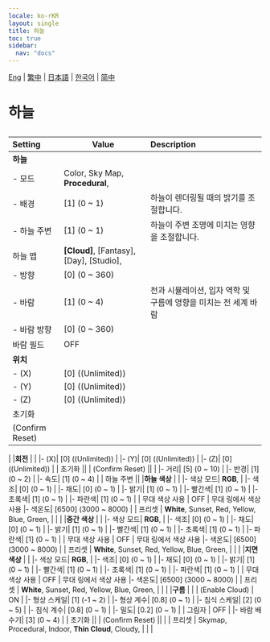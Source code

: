 ```yaml
---
locale: ko-rKR
layout: single
title: 하늘
toc: true
sidebar:
  nav: "docs"
---
```

[Eng](/dancexr/menu/2025.4/scene/sky) | [繁中](/tw/dancexr/menu/2025.4/scene/sky) | [日本語](/jp/dancexr/menu/2025.4/scene/sky) | [한국어](/kr/dancexr/menu/2025.4/scene/sky) | [简中](/zh/dancexr/menu/2025.4/scene/sky)

# 하늘

## 

| Setting | Value | Description |
| :--- | --- | :--- |
|**하늘** | | 
|- 모드|  Color,  Sky Map,  **Procedural**,  | 
|- 배경| [1] (0 ~ 1) | 하늘이 렌더링될 때의 밝기를 조절합니다.
|- 하늘 주변| [1] (0 ~ 1) | 하늘이 주변 조명에 미치는 영향을 조절합니다.
| 하늘 맵 |  **[Cloud]**,  [Fantasy],  [Day],  [Studio],  |  |
|- 방향| [0] (0 ~ 360) | 
|- 바람| [1] (0 ~ 4) | 천과 시뮬레이션, 입자 역학 및 구름에 영향을 미치는 전 세계 바람
|- 바람 방향| [0] (0 ~ 360) | 
| 바람 필드 | OFF | 
|**위치** | | 
|- (X)| [0] ((Unlimited)) | 
|- (Y)| [0] ((Unlimited)) | 
|- (Z)| [0] ((Unlimited)) | 
| 초기화 || 
| (Confirm Reset) || 
|
|**회전** | | 
|- (X)| [0] ((Unlimited)) | 
|- (Y)| [0] ((Unlimited)) | 
|- (Z)| [0] ((Unlimited)) | 
| 초기화 || 
| (Confirm Reset) || 
|
|- 거리| [5] (0 ~ 10) | 
|- 반경| [1] (0 ~ 2) | 
|- 속도| [1] (0 ~ 4) | 
| 하늘 주변 || 
|**하늘 색상** | | 
|- 색상 모드|  **RGB**,  | 
|- 색조| [0] (0 ~ 1) | 
|- 채도| [0] (0 ~ 1) | 
|- 밝기| [1] (0 ~ 1) | 
|- 빨간색| [1] (0 ~ 1) | 
|- 초록색| [1] (0 ~ 1) | 
|- 파란색| [1] (0 ~ 1) | 
| 무대 색상 사용 | OFF | 무대 링에서 색상 사용
|- 색온도| [6500] (3000 ~ 8000) | 
| 프리셋 |  **White**,  Sunset,  Red,  Yellow,  Blue,  Green,  |  |
|
|**중간 색상** | | 
|- 색상 모드|  **RGB**,  | 
|- 색조| [0] (0 ~ 1) | 
|- 채도| [0] (0 ~ 1) | 
|- 밝기| [1] (0 ~ 1) | 
|- 빨간색| [1] (0 ~ 1) | 
|- 초록색| [1] (0 ~ 1) | 
|- 파란색| [1] (0 ~ 1) | 
| 무대 색상 사용 | OFF | 무대 링에서 색상 사용
|- 색온도| [6500] (3000 ~ 8000) | 
| 프리셋 |  **White**,  Sunset,  Red,  Yellow,  Blue,  Green,  |  |
|
|**지면 색상** | | 
|- 색상 모드|  **RGB**,  | 
|- 색조| [0] (0 ~ 1) | 
|- 채도| [0] (0 ~ 1) | 
|- 밝기| [1] (0 ~ 1) | 
|- 빨간색| [1] (0 ~ 1) | 
|- 초록색| [1] (0 ~ 1) | 
|- 파란색| [1] (0 ~ 1) | 
| 무대 색상 사용 | OFF | 무대 링에서 색상 사용
|- 색온도| [6500] (3000 ~ 8000) | 
| 프리셋 |  **White**,  Sunset,  Red,  Yellow,  Blue,  Green,  |  |
|
|**구름** | | 
| (Enable Cloud) | ON | 
|- 형상 스케일| [1] (-1 ~ 2) | 
|- 형상 계수| [0.8] (0 ~ 1) | 
|- 침식 스케일| [2] (0 ~ 5) | 
|- 침식 계수| [0.8] (0 ~ 1) | 
|- 밀도| [0.2] (0 ~ 1) | 
| 그림자 | OFF | 
|- 바람 배수기| [3] (0 ~ 4) | 
| 초기화 || 
| (Confirm Reset) || 
|
| 프리셋 |  Skymap,  Procedural,  Indoor,  **Thin Cloud**,  Cloudy,  |  |
|
